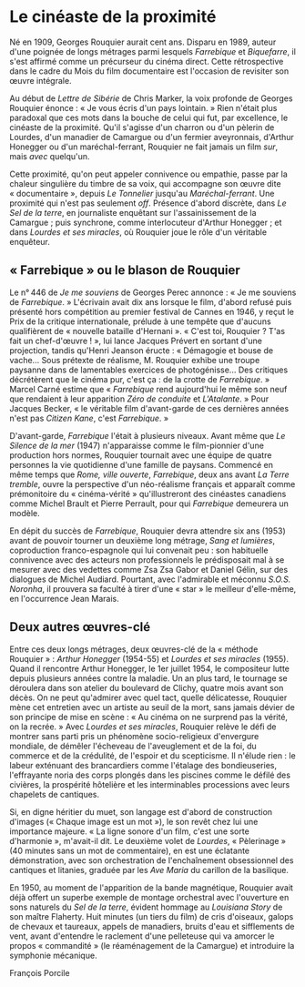 # Le cinéaste de la proximité

Né en 1909, Georges Rouquier aurait cent ans. Disparu en 1989, auteur d'une poignée de longs métrages parmi lesquels *Farrebique* et *Biquefarre*, il s'est affirmé comme un précurseur du cinéma direct. Cette rétrospective dans le cadre du Mois du film documentaire est l'occasion de revisiter son œuvre intégrale.

Au début de *Lettre de Sibérie* de Chris Marker, la voix profonde de Georges Rouquier énonce&nbsp;: «&nbsp;Je vous écris d'un pays lointain.&nbsp;» Rien n'était plus paradoxal que ces mots dans la bouche de celui qui fut, par excellence, le cinéaste de la proximité. Qu'il s'agisse d'un charron ou d'un pèlerin de Lourdes, d'un manadier de Camargue ou d'un fermier aveyronnais, d'Arthur Honegger ou d'un maréchal-ferrant, Rouquier ne fait jamais un film *sur*, mais *avec* quelqu'un.

Cette proximité, qu'on peut appeler connivence ou empathie, passe par la chaleur singulière du timbre de sa voix, qui accompagne son œuvre dite «&nbsp;documentaire&nbsp;», depuis *Le Tonnelier* jusqu'au *Maréchal-ferrant*. Une proximité qui n'est pas seulement *off*. Présence d'abord discrète, dans *Le Sel de la terre*, en journaliste enquêtant sur l'assainissement de la Camargue&nbsp;; puis synchrone, comme interlocuteur d'Arthur Honegger&nbsp;; et dans *Lourdes et ses miracles*, où Rouquier joue le rôle d'un véritable enquêteur.

## «&nbsp;Farrebique&nbsp;» ou le blason de Rouquier

Le n°&thinsp;446 de *Je me souviens* de Georges Perec annonce&nbsp;: «&nbsp;Je me souviens de *Farrebique*.&nbsp;» L'écrivain avait dix ans lorsque le film, d'abord refusé puis présenté hors compétition au premier festival de Cannes en 1946, y reçut le Prix de la critique internationale, prélude à une tempête que d'aucuns qualifièrent de «&nbsp;nouvelle bataille d'Hernani&nbsp;». «&nbsp;C'est toi, Rouquier&nbsp;? T'as fait un chef-d'œuvre&nbsp;!&nbsp;», lui lance Jacques Prévert en sortant d'une projection, tandis qu'Henri Jeanson éructe&nbsp;: «&nbsp;Démagogie et bouse de vache... Sous prétexte de réalisme, M. Rouquier exhibe une troupe paysanne dans de lamentables exercices de photogénisse... Des critiques décrétèrent que le cinéma pur, c'est ça&nbsp;: de la crotte de *Farrebique*.&nbsp;» Marcel Carné estime que «&nbsp;*Farrebique* rend aujourd'hui le même son neuf que rendaient à leur apparition *Zéro de conduite* et *L'Atalante*.&nbsp;» Pour Jacques Becker, «&nbsp;le véritable film d'avant-garde de ces dernières années n'est pas *Citizen Kane*, c'est *Farrebique*.&nbsp;»

D'avant-garde, *Farrebique* l'était à plusieurs niveaux. Avant même que *Le Silence de la mer* (1947) n'apparaisse comme le film-pionnier d'une production hors normes, Rouquier tournait avec une équipe de quatre personnes la vie quotidienne d'une famille de paysans. Commencé en même temps que *Rome, ville ouverte*, *Farrebique*, deux ans avant *La Terre tremble*, ouvre la perspective d'un néo-réalisme français et apparaît comme prémonitoire du «&nbsp;cinéma-vérité&nbsp;» qu'illustreront des cinéastes canadiens comme Michel Brault et Pierre Perrault, pour qui *Farrebique* demeurera un modèle.

En dépit du succès de *Farrebique*, Rouquier devra attendre six ans (1953) avant de pouvoir tourner un deuxième long métrage, *Sang et lumières*, coproduction franco-espagnole qui lui convenait peu&nbsp;: son habituelle connivence avec des acteurs non professionnels le prédisposait mal à se mesurer avec des vedettes comme Zsa Zsa Gabor et Daniel Gélin, sur des dialogues de Michel Audiard. Pourtant, avec l'admirable et méconnu *S.O.S. Noronha*, il prouvera sa faculté à tirer d'une «&nbsp;star&nbsp;» le meilleur d'elle-même, en l'occurrence Jean Marais.

## Deux autres œuvres-clé

Entre ces deux longs métrages, deux œuvres-clé de la «&nbsp;méthode Rouquier&nbsp;»&nbsp;: *Arthur Honegger* (1954-55) et *Lourdes et ses miracles* (1955). Quand il rencontre Arthur Honegger, le 1er juillet 1954, le compositeur lutte depuis plusieurs années contre la maladie. Un an plus tard, le tournage se déroulera dans son atelier du boulevard de Clichy, quatre mois avant son décès. On ne peut qu'admirer avec quel tact, quelle délicatesse, Rouquier mène cet entretien avec un artiste au seuil de la mort, sans jamais dévier de son principe de mise en scène&nbsp;: «&nbsp;Au cinéma on ne surprend pas la vérité, on la recrée.&nbsp;» Avec *Lourdes et ses miracles*, Rouquier relève le défi de montrer sans parti pris un phénomène socio-religieux d'envergure mondiale, de démêler l'écheveau de l'aveuglement et de la foi, du commerce et de la crédulité, de l'espoir et du scepticisme. Il n'élude rien&nbsp;: le labeur exténuant des brancardiers comme l'étalage des bondieuseries, l'effrayante noria des corps plongés dans les piscines comme le défilé des civières, la prospérité hôtelière et les interminables processions avec leurs chapelets de cantiques.

Si, en digne héritier du muet, son langage est d'abord de construction d'images («&nbsp;Chaque image est un mot&nbsp;»), le son revêt chez lui une importance majeure. «&nbsp;La ligne sonore d'un film, c'est une sorte d'harmonie&nbsp;», m'avait-il dit. Le deuxième volet de *Lourdes*, «&nbsp;Pèlerinage&nbsp;» (40 minutes sans un mot de commentaire), en est une éclatante démonstration, avec son orchestration de l'enchaînement obsessionnel des cantiques et litanies, graduée par les *Ave Maria* du carillon de la basilique.

En 1950, au moment de l'apparition de la bande magnétique, Rouquier avait déjà offert un superbe exemple de montage orchestral avec l'ouverture en sons naturels du *Sel de la terre*, évident hommage au *Louisiana Story* de son maître Flaherty. Huit minutes (un tiers du film) de cris d'oiseaux, galops de chevaux et taureaux, appels de manadiers, bruits d'eau et sifflements de vent, avant d'entendre le raclement d'une pelleteuse qui va amorcer le propos «&nbsp;commandité&nbsp;» (le réaménagement de la Camargue) et introduire la symphonie mécanique.

François Porcile